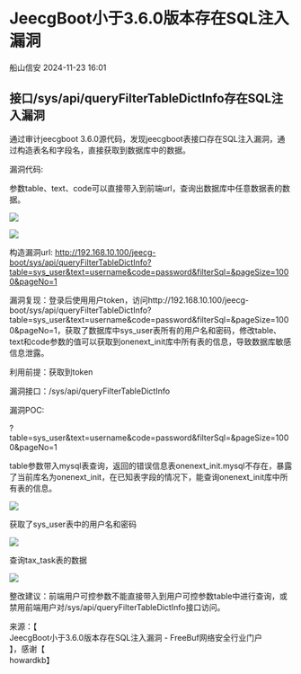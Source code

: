 #  JeecgBoot小于3.6.0版本存在SQL注入漏洞   
 船山信安   2024-11-23 16:01  
  
## 接口/sys/api/queryFilterTableDictInfo存在SQL注入漏洞  
  
通过审计jeecgboot 3.6.0源代码，发现jeecgboot表接口存在SQL注入漏洞，通过构造表名和字段名，直接获取到数据库中的数据。  
  
漏洞代码:  
  
参数table、text、code可以直接带入到前端url，查询出数据库中任意数据表的数据。  
  
![](https://mmbiz.qpic.cn/mmbiz_jpg/7nIrJAgaibicOobpB6uDmTEFyGdPnibLjTw7iajBeWf6iasSyN8XzberkibBnHWvWt4nicnvsmk3hmbicteTSS9s32ub5Q/640?wx_fmt=jpeg&from=appmsg "")  
  
![](https://mmbiz.qpic.cn/mmbiz_jpg/7nIrJAgaibicOobpB6uDmTEFyGdPnibLjTwoiaQ6lm5vWPhGO0xDaRRCUaQxA6XX1dqASJh7KUf1C6XEuQZTtvw5JQ/640?wx_fmt=jpeg&from=appmsg "")  
  
构造漏洞url: http://192.168.10.100/jeecg-boot/sys/api/queryFilterTableDictInfo?table=sys_user&text=username&code=password&filterSql=&pageSize=1000&pageNo=1  
  
漏洞复现：登录后使用用户token，访问http://192.168.10.100/jeecg-boot/sys/api/queryFilterTableDictInfo?table=sys_user&text=username&code=password&filterSql=&pageSize=1000&pageNo=1，获取了数据库中sys_user表所有的用户名和密码，修改table、text和code参数的值可以获取到onenext_init库中所有表的信息，导致数据库敏感信息泄露。  
  
利用前提：获取到token  
  
漏洞接口：/sys/api/queryFilterTableDictInfo  
  
漏洞POC:  
  
?table=sys_user&text=username&code=password&filterSql=&pageSize=1000&pageNo=1  
  
table参数带入mysql表查询，返回的错误信息表onenext_init.mysql不存在，暴露了当前库名为onenext_init，在已知表字段的情况下，能查询onenext_init库中所有表的信息。  
  
![](https://mmbiz.qpic.cn/mmbiz_jpg/7nIrJAgaibicOobpB6uDmTEFyGdPnibLjTwic2MCvjjl7bH0ZNnzn9gpmomthusVLbRK7gib9uaWQTCY9zUoicd5cpsg/640?wx_fmt=jpeg&from=appmsg "")  
  
获取了sys_user表中的用户名和密码  
  
![](https://mmbiz.qpic.cn/mmbiz_jpg/7nIrJAgaibicOobpB6uDmTEFyGdPnibLjTw4tuCQla5kJWjibv8nydITdNibdIxzAU1spuU1vJWIObgkkNQiabicZDbNA/640?wx_fmt=jpeg&from=appmsg "")  
  
查询tax_task表的数据  
  
![](https://mmbiz.qpic.cn/mmbiz_jpg/7nIrJAgaibicOobpB6uDmTEFyGdPnibLjTwWF2wHlvOo9F7SvLUDUfSow63MlGtZ5Oqjl4FJjOBnHs99j1By466bw/640?wx_fmt=jpeg&from=appmsg "")  
  
整改建议：前端用户可控参数不能直接带入到用户可控参数table中进行查询，或禁用前端用户对/sys/api/queryFilterTableDictInfo接口访问。  
  
  
来源：【  
JeecgBoot小于3.6.0版本存在SQL注入漏洞 - FreeBuf网络安全行业门户  
】，感谢【  
howardkb】  
  
